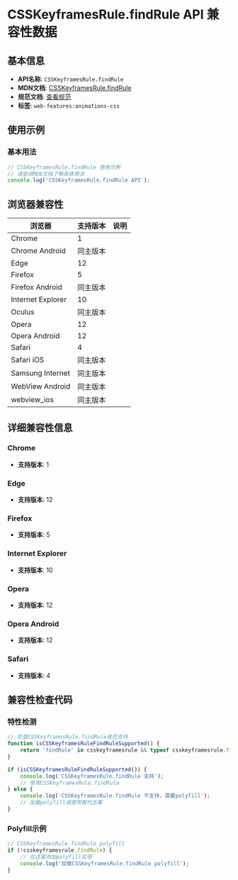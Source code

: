 # CSSKeyframesRule.findRule API 兼容性数据

## 基本信息

- **API名称**: `CSSKeyframesRule.findRule`
- **MDN文档**: [CSSKeyframesRule.findRule](https://developer.mozilla.org/docs/Web/API/CSSKeyframesRule/findRule)
- **规范文档**: [查看规范](https://drafts.csswg.org/css-animations/#interface-csskeyframesrule-findrule)
- **标签**: `web-features:animations-css`

## 使用示例

### 基本用法

```javascript
// CSSKeyframesRule.findRule 使用示例
// 请查阅MDN文档了解具体用法
console.log('CSSKeyframesRule.findRule API');
```

## 浏览器兼容性

| 浏览器 | 支持版本 | 说明 |
|--------|----------|------|
| Chrome | 1 |  |
| Chrome Android | 同主版本 |  |
| Edge | 12 |  |
| Firefox | 5 |  |
| Firefox Android | 同主版本 |  |
| Internet Explorer | 10 |  |
| Oculus | 同主版本 |  |
| Opera | 12 |  |
| Opera Android | 12 |  |
| Safari | 4 |  |
| Safari iOS | 同主版本 |  |
| Samsung Internet | 同主版本 |  |
| WebView Android | 同主版本 |  |
| webview_ios | 同主版本 |  |

## 详细兼容性信息

### Chrome

- **支持版本**: 1

### Edge

- **支持版本**: 12

### Firefox

- **支持版本**: 5

### Internet Explorer

- **支持版本**: 10

### Opera

- **支持版本**: 12

### Opera Android

- **支持版本**: 12

### Safari

- **支持版本**: 4

## 兼容性检查代码

### 特性检测

```javascript
// 检查CSSKeyframesRule.findRule是否支持
function isCSSKeyframesRuleFindRuleSupported() {
    return 'findRule' in csskeyframesrule && typeof csskeyframesrule.findRule === 'function';
}

if (isCSSKeyframesRuleFindRuleSupported()) {
    console.log('CSSKeyframesRule.findRule 支持');
    // 使用CSSKeyframesRule.findRule
} else {
    console.log('CSSKeyframesRule.findRule 不支持，需要polyfill');
    // 加载polyfill或使用替代方案
}
```

### Polyfill示例

```javascript
// CSSKeyframesRule.findRule polyfill
if (!csskeyframesrule.findRule) {
    // 在这里添加polyfill实现
    console.log('加载CSSKeyframesRule.findRule polyfill');
}
```

